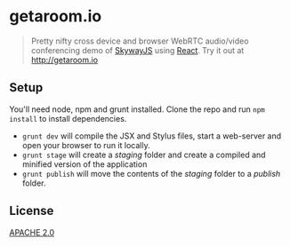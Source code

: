 getaroom.io
====

> Pretty nifty cross device and browser WebRTC audio/video conferencing demo of [SkywayJS](http://github.com/Temasys/SkywayJS) using [React](http://facebook.github.io/react/).
> Try it out at http://getaroom.io


Setup
----

You'll need node, npm and grunt installed. Clone the repo and run `npm install` to install dependencies.

- `grunt dev` will compile the JSX and Stylus files, start a web-server and open your browser to run it locally.
- `grunt stage` will create a _staging_ folder and create a compiled and minified version of the application
- `grunt publish` will move the contents of the _staging_ folder to a _publish_ folder.


License
----

[APACHE 2.0](http://www.apache.org/licenses/LICENSE-2.0.html)



